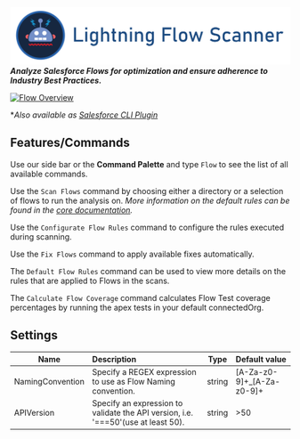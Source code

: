  [![Lightning Flow Scanner Banner](media/bannerslim.png)](https://github.com/Lightning-Flow-Scanner)
__*Analyze Salesforce Flows for optimization and ensure adherence to Industry Best Practices.*__

 [![Flow Overview](media/demo.gif)](https://github.com/Lightning-Flow-Scanner)

**Also available as [Salesforce CLI Plugin](https://github.com/Lightning-Flow-Scanner/lightning-flow-scanner-sfdx)*

## Features/Commands

Use our side bar or the **Command Palette** and type `Flow` to see the list of all available commands.

Use the `Scan Flows` command by choosing either a directory or a selection of flows to run the analysis on.
*More information on the default rules can be found in the [core  documentation](https://github.com/Lightning-Flow-Scanner/lightning-flow-scanner-core).*

Use the `Configurate Flow Rules` command to configure the rules executed during scanning.

Use the `Fix Flows` command to apply available fixes automatically.  

The `Default Flow Rules` command can be used to view more details on the rules that are applied to Flows in the scans. 

The `Calculate Flow Coverage` command calculates Flow Test coverage percentages by running the apex tests in your default connectedOrg.

## Settings
 Name        | Description | Type | Default value | 
|--------------|:-----------|--------------|:-----------|
| NamingConvention | Specify a REGEX expression to use as Flow Naming convention. | string | [A-Za-z0-9]+_[A-Za-z0-9]+ | 
| APIVersion | Specify an expression to validate the API version, i.e. '===50'(use at least 50). | string | >50 | 
